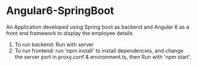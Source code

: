 # Angular6-SpringBoot
An Application developed using Spring boot as backend and Angular 6 as a front end framework to display the employee details

1. To run backend: Run with server
2. To run frontend: run 'npm install' to install dependencies, and change the server port in proxy.conf & environment.ts, then Run with 'npm start'.
